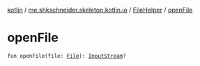 [kotlin](../../index.md) / [me.shkschneider.skeleton.kotlin.io](../index.md) / [FileHelper](index.md) / [openFile](./open-file.md)

# openFile

`fun openFile(file: `[`File`](https://docs.oracle.com/javase/6/docs/api/java/io/File.html)`): `[`InputStream`](https://docs.oracle.com/javase/6/docs/api/java/io/InputStream.html)`?`